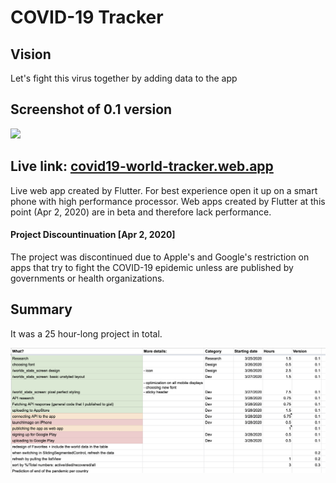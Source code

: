 # COVID-19 Tracker

## Vision

Let's fight this virus together by adding data to the app



## Screenshot of 0.1 version


<img src="README/screenshot.png" width="400" />

## Live link: [covid19-world-tracker.web.app](https://covid19-world-tracker.web.app)
Live web app created by Flutter. For best experience open it up on a smart phone with high performance processor. Web apps created by Flutter at this point (Apr 2, 2020) are in beta and therefore lack performance.

#### Project Discountinuation [Apr 2, 2020] 
The project was discontinued due to Apple's and Google's restriction on apps that try to fight the COVID-19 epidemic unless are published by governments or health organizations.

## Summary
It was a 25 hour-long project in total.

![](README/project_hours.png)


 
